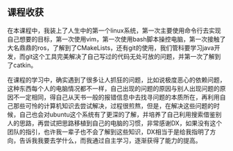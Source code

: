 

## 课程收获

​    在本课程中，我装上了人生中的第一个linux系统，第一次主要使用命令行去实现自己想要的目标，第一次使用vim，第一次使用bash脚本操控电脑，第一次接触了大名鼎鼎的ros，了解到了CMakeLists，还有git的使用，我们管科要学习java开发，而git这个工具完美解决了自己写过的代码无处可放的问题，并第一次了解到了catkin。

​    在课程的学习中，确实遇到了很多让人抓狂的问题，比如说极度恶心的依赖问题，这种东西每个人的电脑情况都不一样，自己出现的问题的原因与别人出现问题的原因不一定相同，得自己从天书一般的报错信息中去找寻问题的本质所在，再利用自己那些可怜的计算机知识去尝试解决，过程很煎熬，但是，在解决这些问题的时候，自己也会对ubuntu这个系统有了更深的了解，并培养了自己利用搜索借鉴别人的思路，再尝试把思路移植到自己的电脑的习惯，非常感谢DX，如果没有这个团队的指引，也许我一辈子也不会了解到这些知识，DX相当于是给我指明了方向，告诉我我要去学什么，而我通过自主学习，逐渐获得了能力的提高。

